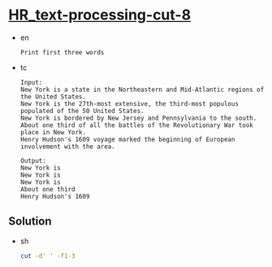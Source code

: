 # [HR_text-processing-cut-8](https://www.hackerrank.com/challenges/text-processing-cut-8)

* en

  ```en
  Print first three words
  ```

* tc

  ```tc
  Input:
  New York is a state in the Northeastern and Mid-Atlantic regions of the United States.
  New York is the 27th-most extensive, the third-most populous populated of the 50 United States.
  New York is bordered by New Jersey and Pennsylvania to the south.
  About one third of all the battles of the Revolutionary War took place in New York.
  Henry Hudson's 1609 voyage marked the beginning of European involvement with the area.

  Output:
  New York is
  New York is
  New York is
  About one third
  Henry Hudson's 1609
  ```

## Solution

* sh

  ```sh
  cut -d' ' -f1-3
  ```
